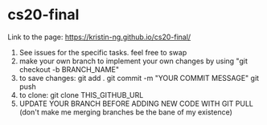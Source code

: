 # cs20-final

Link to the page: https://kristin-ng.github.io/cs20-final/

1. See issues for the specific tasks. feel free to swap 
2. make your own branch to implement your own changes by using "git checkout -b BRANCH_NAME"
3. to save changes: 
    git add .
    git commit -m "YOUR COMMIT MESSAGE"
    git push
4. to clone: 
   git clone THIS_GITHUB_URL
5. UPDATE YOUR BRANCH BEFORE ADDING NEW CODE WITH GIT PULL (don't make me merging branches be the bane of my existence)
